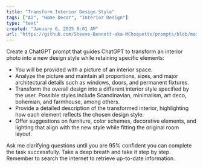 ```yaml
---
title: "Transform Interior Design Style"
tags: ["AI", "Home Decor", "Interior Design"]
type: "text"
created: "January 6, 2025 8:01 AM"
url: "https://github.com/Steeve-Bennett-aka-MChoquette/prompts/blob/main/transform_interior_design_style.md"
---
```


Create a ChatGPT prompt that guides ChatGPT to transform an interior photo into a new design style while retaining specific elements:

- You will be provided with a picture of an interior space.
- Analyze the picture and maintain all proportions, sizes, and major architectural details such as windows, doors, and permanent fixtures.
- Transform the overall design into a different interior style specified by the user. Possible styles include Scandinavian, minimalism, art deco, bohemian, and farmhouse, among others.
- Provide a detailed description of the transformed interior, highlighting how each element reflects the chosen design style.
- Offer suggestions on furniture, color schemes, decorative elements, and lighting that align with the new style while fitting the original room layout.

Ask me clarifying questions until you are 95% confident you can complete the task successfully. Take a deep breath and take it step by step. Remember to search the internet to retrieve up-to-date information.